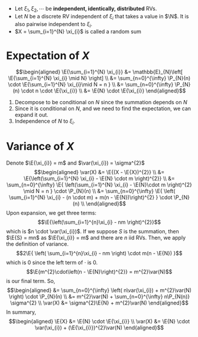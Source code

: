 - Let $\xi_{1}, \xi_{2}, \cdots$ be **independent, identically, distributed** RVs.
- Let $N$ be a discrete RV independent of $\xi_{i}$ that takes a value in $\N$. It is also pairwise independent to $\xi_{i}$.
- $X = \sum_{i=1}^{N} \xi_{i}$ is called a random sum

# Expectation of $X$
$$\begin{aligned}
\E{\sum_{i=1}^{N} \xi_{i}} 
&= \mathbb{E}_{N}\left[ \E{\sum_{i=1}^{N} \xi_{i} \mid N}  \right] \\
&= \sum_{n=0}^{\infty} \P_{N}(n) \cdot \E{\sum_{i=1}^{N} \xi_{i}\mid N = n } \\
&= \sum_{n=0}^{\infty} \P_{N}(n) \cdot n \cdot \E{\xi_{i}} \\
&= \E{N} \cdot \E{\xi_{i}}
\end{aligned}$$
1. Decompose to be conditional on $N$ since the summation depends on $N$
2. Since it is conditional on $N$, and we need to find the expectation, we can expand it out. 
3. Independence of $N$ to $\xi_{i}$.

# Variance of $X$
Denote $\E{\xi_{i}} = m$ and $\var(\xi_{i}) = \sigma^{2}$
$$\begin{aligned}
\var(X) 
&= \E{(X - \E{X})^{2}} \\
&= \E{\left(\sum_{i=1}^{N} \xi_{i} - \E{N} \cdot m \right)^{2}} \\
&= \sum_{n=0}^{\infty} \E{ \left(\sum_{i=1}^{N} \xi_{i} - \E{N}\cdot m \right)^{2} \mid N = n } \cdot \P_{N}(n) \\ 
&= \sum_{n=0}^{\infty} \E{ \left( \sum_{i=1}^{N} \xi_{i} - (n \cdot m) + m(n - \E{N})\right)^{2} } \cdot \P_{N}(n) \\ 
\end{aligned}$$
Upon expansion, we get three terms:
$$\E{\left(\sum_{i=1}^{n}\xi_{i} - nm \right)^{2}}$$
which is $n \cdot \var(\xi_{i})$. If we suppose $S$ is the summation, then $\E{S} = mn$ as $\E{\xi_{i}} = m$ and there are $n$ iid RVs. Then, we apply the definition of variance. 
$$2\E{ \left( \sum_{i=1}^{n}\xi_{i} - nm \right) \cdot m(n - \E{N}) }$$
which is $0$ since the left term of $\cdot$ is $0$. 
$$\E{m^{2}\cdot\left(n - \E{N}\right)^{2}} = m^{2}\var(N)$$
is our final term. So,
$$\begin{aligned}
&= \sum_{n=0}^{\infty} \left( n\var(\xi_{i}) + m^{2}\var(N) \right) \cdot \P_{N}(n) \\
&= m^{2}\var(N) + \sum_{n=0}^{\infty} n\P_{N(n)} \sigma^{2} \\
\var(X) &= \sigma^{2}\E{N} + m^{2}\var(N)
\end{aligned}$$
In summary,
$$\begin{aligned}
\E{X} &= \E{N} \cdot \E{\xi_{i}} \\
\var(X) &= \E{N} \cdot \var(\xi_{i}) + (\E{\xi_{i}})^{2}\var(N)
\end{aligned}$$

